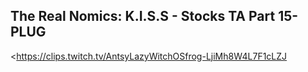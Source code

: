 ## The Real Nomics: K.I.S.S - Stocks TA Part 15- PLUG
<https://clips.twitch.tv/AntsyLazyWitchOSfrog-LjiMh8W4L7F1cLZJ>
